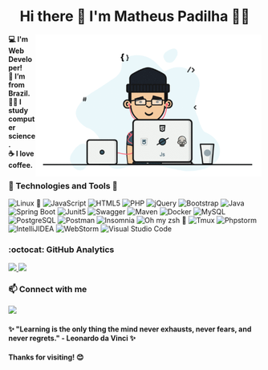 <div align="center">
  <h1> Hi there 🖖 I'm Matheus Padilha 👨‍💻 </h1>

  <img src="https://github.com/matheuspadilha/matheuspadilha/blob/main/assets/coder.gif" min-width="400px" max-width="400px" width="450px" align="right" alt="coder">
  
  <p align="left">  
    <strong>💻 I'm Web Developer!</strong> <br/>
    <strong>🏡 I’m from Brazil.</strong> <br/>
    <strong>👨‍🎓 I study computer science.</strong> <br/>
    <strong>☕ I love coffee.</strong>
  </p>

  <h3 align="left">🤖 Technologies and Tools 🧰</h3>
  <div align="left">  
    <img src="https://img.shields.io/badge/Linux-333333?style=flat&logo=Linux&logoColor=ffffff" alt="Linux 💟" />
    <img src="https://img.shields.io/badge/JavaScript-333333?style=flat&logo=JavaScript" alt="JavaScript" />
    <img src="https://img.shields.io/badge/HTML5-333333?style=flat&logo=HTML5" alt="HTML5" />
    <img src="https://img.shields.io/badge/PHP-333333?style=flat&logo=PHP" alt="PHP" />
    <img src="https://img.shields.io/badge/jQuery-333333?style=flat&logo=jQuery&logoColor=0769AD" alt="jQuery" />
    <img src="https://img.shields.io/badge/Bootstrap-333333?style=flat&logo=Bootstrap" alt="Bootstrap" />
    <img src="https://img.shields.io/badge/Java-333333?style=flat&logo=Java&logoColor=ED8B00" alt="Java" />
    <img src="https://img.shields.io/badge/Spring%20Boot-333333?style=flat&logo=spring-boot" alt="Spring Boot" />
    <img src="https://img.shields.io/badge/Junit5-333333?style=flat&logo=junit5&logoColor=25A162" alt="Junit5" />
    <img src="https://img.shields.io/badge/Swagger-333333?style=flat&logo=Swagger&logoColor=85EA2D" alt="Swagger" />
    <img src="https://img.shields.io/badge/Apache%20Maven-333333?style=flat&logo=apachemaven&logoColor=C71A36" alt="Maven" />
    <img src="https://img.shields.io/badge/Docker-333333?style=flat&logo=Docker" alt="Docker" />
    <img src="https://img.shields.io/badge/MySQL-333333?style=flat&logo=MySQL&logoColor=74CDD1" alt="MySQL" />
    <img src="https://img.shields.io/badge/PostgreSQL-333333?style=flat&logo=PostgreSQL" alt="PostgreSQL" />
    <img src="https://img.shields.io/badge/Postman-333333?style=flat&logo=Postman&logoColor=FF6C37" alt="Postman" />
    <img src="https://img.shields.io/badge/Insomnia-333333?style=flat&logo=Insomnia&logoColor=5849be" alt="Insomnia" />
    <img src="https://img.shields.io/badge/Oh_My_Zsh-333333?style=flat&logo=ohmyzsh&logoColor=1A2C34" alt="Oh my zsh 🖤" />
    <img src="https://img.shields.io/badge/tmux-333333?style=flat&logo=tmux&logoColor=1BB91F" alt="Tmux" />
    <img src="https://img.shields.io/badge/PhpStorm-333333?style=flat&logo=Phpstorm&logoColor=darkorchid" alt="Phpstorm" />
    <img src="https://img.shields.io/badge/IntelliJIDEA-333333?style=flat&logo=intellij-idea&logoColor=F44000" alt="IntelliJIDEA" />
    <img src="https://img.shields.io/badge/WebStorm-333333?style=flat&logo=WebStorm&logoColor=74CDD1" alt="WebStorm" />
    <img src="https://img.shields.io/badge/Visual_Studio_Code-333333?style=flat&logo=visual%20studio%20code&logoColor=0769AD" alt="Visual Studio Code" />
  </div>
</div>
   
<div align="left">
  <h3> :octocat: GitHub Analytics </h3>
  <a href="https://github.com/matheuspadilha">
    <img height="180em" src="https://github-readme-stats.vercel.app/api?username=matheuspadilha&show_icons=true&theme=tokyonight" />
  <a/>
  <img height="180em" src="https://github-readme-stats-eight-theta.vercel.app/api/top-langs/?username=matheuspadilha&layout=compact&langs_count=8&theme=tokyonight&include_all_commits=true&count_private=true" />
</div>

<div align="left">
  <h3> 📫 Connect with me </h3>
  <a href="https://www.linkedin.com/in/matheuspadilha" alt="linkedin" target="_blank">
    <img src="https://img.shields.io/badge/linkedin-%230077B5.svg?&style=for-the-badge&logo=linkedin&logoColor=white" />
  </a>
</div>

<div align="left">
  <h4> ✨ "Learning is the only thing the mind never exhausts, never fears, and never regrets." - Leonardo da Vinci ✨ </h4>
  <h4> Thanks for visiting! 😊 </h4>
</div>
  
<!--
**matheuspadilha/matheuspadilha** is a ✨ _special_ ✨ repository because its `README.md` (this file) appears on your GitHub profile.

Here are some ideas to get you started:

- 🔭 I’m currently working on ...
- 🌱 I’m currently learning ...
- 👯 I’m looking to collaborate on ...
- 🤔 I’m looking for help with ...
- 💬 Ask me about ...
- 📫 How to reach me: ...
- 😄 Pronouns: ...
- ⚡ Fun fact: ...
- Testing
![Linux 💟](https://img.shields.io/badge/Linux-FCC624?style=for-the-badge&logo=linux&logoColor=black)
![JavaScript](https://img.shields.io/badge/JavaScript-323330?style=for-the-badge&logo=javascript&logoColor=F7DF1E)
![HTML5](https://img.shields.io/badge/HTML5-E34F26?style=for-the-badge&logo=html5&logoColor=white)
![CSS3](https://img.shields.io/badge/CSS3-1572B6?style=for-the-badge&logo=css3&logoColor=white)
![PHP](https://img.shields.io/badge/PHP-777BB4?style=for-the-badge&logo=php&logoColor=white)
![jQuery](https://img.shields.io/badge/jQuery-0769AD?style=for-the-badge&logo=jquery&logoColor=white)
![Bootstrap](https://img.shields.io/badge/Bootstrap-563D7C?style=for-the-badge&logo=bootstrap&logoColor=white)
![Java](https://img.shields.io/badge/Java-ED8B00?style=for-the-badge&logo=java&logoColor=white)
![Spring Boot](https://img.shields.io/badge/Spring_Boot-F2F4F9?style=for-the-badge&logo=spring-boot)
![Junit5](https://img.shields.io/badge/Junit5-25A162?style=for-the-badge&logo=junit5&logoColor=white)
![Swagger](https://img.shields.io/badge/Swagger-85EA2D?style=for-the-badge&logo=Swagger&logoColor=white)
![Maven](https://img.shields.io/badge/apache_maven-C71A36?style=for-the-badge&logo=apachemaven&logoColor=white)
![Docker](https://img.shields.io/badge/Docker-2CA5E0?style=for-the-badge&logo=docker&logoColor=white)
![MySQL](https://img.shields.io/badge/MySQL-00000F?style=for-the-badge&logo=mysql&logoColor=white)
![PostgreSQL](https://img.shields.io/badge/PostgreSQL-316192?style=for-the-badge&logo=postgresql&logoColor=white)
![Postman](https://img.shields.io/badge/Postman-FF6C37?style=for-the-badge&logo=Postman&logoColor=white)
![Insomnia](https://img.shields.io/badge/Insomnia-5849be?style=for-the-badge&logo=Insomnia&logoColor=white)
![Oh my zsh 🖤](https://img.shields.io/badge/oh_my_zsh-1A2C34?style=for-the-badge&logo=ohmyzsh&logoColor=white)
![Tmux](https://img.shields.io/badge/tmux-1BB91F?style=for-the-badge&logo=tmux&logoColor=white)
![Phpstorm](https://img.shields.io/badge/phpstorm-143?style=for-the-badge&logo=phpstorm&logoColor=black&color=black&labelColor=darkorchid)
![IntelliJIDEA](https://img.shields.io/badge/IntelliJIDEA-000000.svg?style=for-the-badge&logo=intellij-idea&logoColor=white)
![WebStorm](https://img.shields.io/badge/WebStorm-000000?style=for-the-badge&logo=WebStorm&logoColor=white)
![Visual Studio Code](https://img.shields.io/badge/Visual_Studio_Code-0078D4?style=for-the-badge&logo=visual%20studio%20code&logoColor=white)

[![matheuspadilha GitHub stats](https://github-readme-stats.vercel.app/api?username=matheuspadilha&show_icons=true&theme=github_dark&#41;]&#40;https://github.com/matheuspadilha/github-readme-stats)
[![Top Langs](https://github-readme-stats.vercel.app/api/top-langs/?username=matheuspadilha&layout=compact&theme=github_dark&#41;]&#40;https://github.com/matheuspadilha/github-readme-stats)
-->
